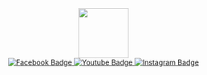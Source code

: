 <div id="header" align="center">
  <img src="https://i.pinimg.com/736x/35/2d/e2/352de25983058bc7874e5f9ec6f88c93.jpg" width="100"/>
</div>

<div id="badges" align="center">
  <a href="https://www.facebook.com/SFTJdev">
    <img src="https://img.shields.io/badge/Facebook-blue?style=for-the-badge&logo=facebook&logoColor=white" alt="Facebook Badge"/>
  </a>
  <a href="https://www.youtube.com/@apolpietuts">
    <img src="https://img.shields.io/badge/YouTube-red?style=for-the-badge&logo=youtube&logoColor=white" alt="Youtube Badge"/>
  </a>
  <a href="https://www.instagram.com/thuggishaven">
    <img src="https://img.shields.io/badge/Instagram-magenta?style=for-the-badge&logo=instagram&logoColor=white" alt="Instagram Badge"/>
  </a>
</div>

<img src="https://komarev.com/ghpvc/?username=SFTJ-dev&style=flat-square&color=pink" alt=""/>
